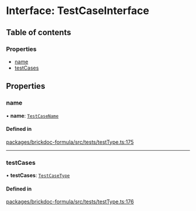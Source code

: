 # Interface: TestCaseInterface

## Table of contents

### Properties

- [name](TestCaseInterface.md#name)
- [testCases](TestCaseInterface.md#testcases)

## Properties

### <a id="name" name="name"></a> name

• **name**: [`TestCaseName`](../README.md#testcasename)

#### Defined in

[packages/brickdoc-formula/src/tests/testType.ts:175](https://github.com/brickdoc/brickdoc/blob/main/packages/brickdoc-formula/src/tests/testType.ts#L175)

___

### <a id="testcases" name="testcases"></a> testCases

• **testCases**: [`TestCaseType`](TestCaseType.md)

#### Defined in

[packages/brickdoc-formula/src/tests/testType.ts:176](https://github.com/brickdoc/brickdoc/blob/main/packages/brickdoc-formula/src/tests/testType.ts#L176)
